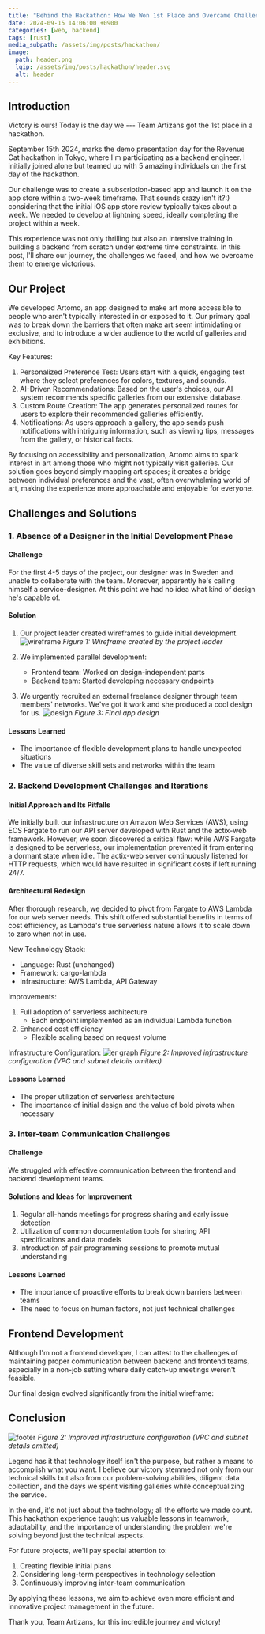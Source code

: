 ```yaml
---
title: "Behind the Hackathon: How We Won 1st Place and Overcame Challenges"
date: 2024-09-15 14:06:00 +0900
categories: [web, backend]
tags: [rust]
media_subpath: /assets/img/posts/hackathon/
image:
  path: header.png
  lqip: /assets/img/posts/hackathon/header.svg
  alt: header
---
```


## Introduction

Victory is ours! Today is the day we --- Team Artizans got the 1st place in a hackathon.

September 15th 2024, marks the demo presentation day for the Revenue Cat hackathon in Tokyo, where I'm participating as a backend engineer.
I initially joined alone but teamed up with 5 amazing individuals on the first day of the hackathon.

Our challenge was to create a subscription-based app and launch it on the app store within a two-week timeframe.
That sounds crazy isn't it?:) considering that the initial iOS app store review typically takes about a week.
We needed to develop at lightning speed, ideally completing the project within a week.

This experience was not only thrilling but also an intensive training in building a backend from scratch under extreme time constraints. In this post, I'll share our journey, the challenges we faced, and how we overcame them to emerge victorious.

## Our Project

We developed Artomo, an app designed to make art more accessible to people who aren't typically interested in or exposed to it. Our primary goal was to break down the barriers that often make art seem intimidating or exclusive, and to introduce a wider audience to the world of galleries and exhibitions.

Key Features:

1. Personalized Preference Test: Users start with a quick, engaging test where they select preferences for colors, textures, and sounds.
2. AI-Driven Recommendations: Based on the user's choices, our AI system recommends specific galleries from our extensive database.
3. Custom Route Creation: The app generates personalized routes for users to explore their recommended galleries efficiently.
4. Notifications: As users approach a gallery, the app sends push notifications with intriguing information, such as viewing tips, messages from the gallery, or historical facts.

By focusing on accessibility and personalization, Artomo aims to spark interest in art among those who might not typically visit galleries.
Our solution goes beyond simply mapping art spaces; it creates a bridge between individual preferences and the vast, often overwhelming world of art, making the experience more approachable and enjoyable for everyone.

## Challenges and Solutions

### 1. Absence of a Designer in the Initial Development Phase

#### Challenge
For the first 4-5 days of the project, our designer was in Sweden and unable to collaborate with the team. Moreover, apparently he's calling himself a service-designer. At this point we had no idea what kind of design he's capable of.

#### Solution
1. Our project leader created wireframes to guide initial development.
   ![wireframe](wireframe.png)
   _Figure 1: Wireframe created by the project leader_

2. We implemented parallel development:
   - Frontend team: Worked on design-independent parts
   - Backend team: Started developing necessary endpoints

3. We urgently recruited an external freelance designer through team members' networks. We've got it work and she produced a cool design for us.
    ![design](design.png)
    _Figure 3: Final app design_

#### Lessons Learned
- The importance of flexible development plans to handle unexpected situations
- The value of diverse skill sets and networks within the team

### 2. Backend Development Challenges and Iterations

#### Initial Approach and Its Pitfalls

We initially built our infrastructure on Amazon Web Services (AWS), using ECS Fargate to run our API server developed with Rust and the actix-web framework. However, we soon discovered a critical flaw: while AWS Fargate is designed to be serverless, our implementation prevented it from entering a dormant state when idle. The actix-web server continuously listened for HTTP requests, which would have resulted in significant costs if left running 24/7.

#### Architectural Redesign

After thorough research, we decided to pivot from Fargate to AWS Lambda for our web server needs. This shift offered substantial benefits in terms of cost efficiency, as Lambda's true serverless nature allows it to scale down to zero when not in use.

New Technology Stack:
- Language: Rust (unchanged)
- Framework: cargo-lambda
- Infrastructure: AWS Lambda, API Gateway

Improvements:
1. Full adoption of serverless architecture
   - Each endpoint implemented as an individual Lambda function
2. Enhanced cost efficiency
   - Flexible scaling based on request volume

Infrastructure Configuration:
![er graph](er_graph.png)
_Figure 2: Improved infrastructure configuration (VPC and subnet details omitted)_

#### Lessons Learned
- The proper utilization of serverless architecture
- The importance of initial design and the value of bold pivots when necessary

### 3. Inter-team Communication Challenges

#### Challenge
We struggled with effective communication between the frontend and backend development teams.

#### Solutions and Ideas for Improvement
1. Regular all-hands meetings for progress sharing and early issue detection
2. Utilization of common documentation tools for sharing API specifications and data models
3. Introduction of pair programming sessions to promote mutual understanding

#### Lessons Learned
- The importance of proactive efforts to break down barriers between teams
- The need to focus on human factors, not just technical challenges

## Frontend Development

Although I'm not a frontend developer, I can attest to the challenges of maintaining proper communication between backend and frontend teams, especially in a non-job setting where daily catch-up meetings weren't feasible.

Our final design evolved significantly from the initial wireframe:

## Conclusion

![footer](footer.jpg)
_Figure 2: Improved infrastructure configuration (VPC and subnet details omitted)_

Legend has it that technology itself isn't the purpose, but rather a means to accomplish what you want. I believe our victory stemmed not only from our technical skills but also from our problem-solving abilities, diligent data collection, and the days we spent visiting galleries while conceptualizing the service.

In the end, it's not just about the technology; all the efforts we made count. This hackathon experience taught us valuable lessons in teamwork, adaptability, and the importance of understanding the problem we're solving beyond just the technical aspects.

For future projects, we'll pay special attention to:
1. Creating flexible initial plans
2. Considering long-term perspectives in technology selection
3. Continuously improving inter-team communication

By applying these lessons, we aim to achieve even more efficient and innovative project management in the future.

Thank you, Team Artizans, for this incredible journey and victory!